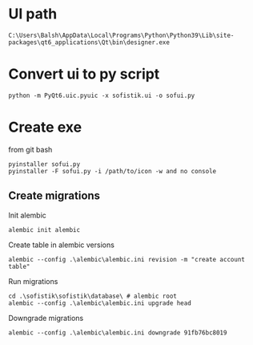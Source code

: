 # UI path 

    C:\Users\Balsh\AppData\Local\Programs\Python\Python39\Lib\site-packages\qt6_applications\Qt\bin\designer.exe

# Convert ui to py script

    python -m PyQt6.uic.pyuic -x sofistik.ui -o sofui.py

# Create exe
from git bash

    pyinstaller sofui.py
    pyinstaller -F sofui.py -i /path/to/icon -w and no console


## Create migrations

Init alembic

    alembic init alembic

Create table in alembic versions
    
    alembic --config .\alembic\alembic.ini revision -m "create account table"

Run migrations

    cd .\sofistik\sofistik\database\ # alembic root
    alembic --config .\alembic\alembic.ini upgrade head

Downgrade migrations
    
    alembic --config .\alembic\alembic.ini downgrade 91fb76bc8019